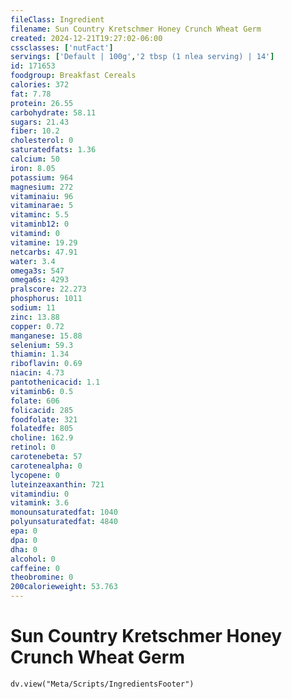 ```yaml
---
fileClass: Ingredient
filename: Sun Country Kretschmer Honey Crunch Wheat Germ
created: 2024-12-21T19:27:02-06:00
cssclasses: ['nutFact']
servings: ['Default | 100g','2 tbsp (1 nlea serving) | 14']
id: 171653
foodgroup: Breakfast Cereals
calories: 372
fat: 7.78
protein: 26.55
carbohydrate: 58.11
sugars: 21.43
fiber: 10.2
cholesterol: 0
saturatedfats: 1.36
calcium: 50
iron: 8.05
potassium: 964
magnesium: 272
vitaminaiu: 96
vitaminarae: 5
vitaminc: 5.5
vitaminb12: 0
vitamind: 0
vitamine: 19.29
netcarbs: 47.91
water: 3.4
omega3s: 547
omega6s: 4293
pralscore: 22.273
phosphorus: 1011
sodium: 11
zinc: 13.88
copper: 0.72
manganese: 15.88
selenium: 59.3
thiamin: 1.34
riboflavin: 0.69
niacin: 4.73
pantothenicacid: 1.1
vitaminb6: 0.5
folate: 606
folicacid: 285
foodfolate: 321
folatedfe: 805
choline: 162.9
retinol: 0
carotenebeta: 57
carotenealpha: 0
lycopene: 0
luteinzeaxanthin: 721
vitamindiu: 0
vitamink: 3.6
monounsaturatedfat: 1040
polyunsaturatedfat: 4840
epa: 0
dpa: 0
dha: 0
alcohol: 0
caffeine: 0
theobromine: 0
200calorieweight: 53.763
---
```


# Sun Country Kretschmer Honey Crunch Wheat Germ

```dataviewjs
dv.view("Meta/Scripts/IngredientsFooter")
```